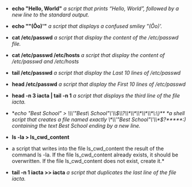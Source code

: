 * **echo "Hello, World"**
*a script that prints “Hello, World”, followed by a new line to the standard output.*

* **echo "\"(Ôo)'"**
*a script that displays a confused smiley \"(Ôo)'.*

* **cat /etc/passwd**
*a script that display the content of the /etc/passwd file.*

* **cat /etc/passwd /etc/hosts**
*a script that display the content of /etc/passwd and /etc/hosts*

* **tail /etc/passwd**
*a script that display the Last 10 lines of /etc/passwd*

* **head /etc/passwd**
*a script that display the First 10 lines of /etc/passwd*

* **head -n 3 iacta | tail -n 1**
*a script that displays the third line of the file iacta.*

* **echo "Best School" > \\*\\\\\'\"Best\ School\"\\\'\\\\*$\\?\\*\\*\\*\\*\\*\:\)**
*a shell script that creates a file named exactly \*\\'"Best School"\'\\*$\?\*\*\*\*\*:) containing the text Best School ending by a new line.*

* **ls -la > ls_cwd_content**
* a script that writes into the file ls_cwd_content the result of the command ls -la. If the file ls_cwd_content already exists, it should be overwritten. If the file ls_cwd_content does not exist, create it.*

* **tail -n 1 iacta >> iacta**
*a script that duplicates the last line of the file iacta.*
